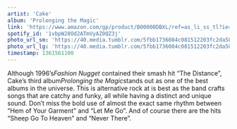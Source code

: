 ```yaml
---
artist: 'Cake'
album: 'Prolonging the Magic'
link: 'https://www.amazon.com/gp/product/B00000DBXL/ref=as_li_ss_tl?ie=UTF8&amp;camp=1789&amp;creative=390957&amp;creativeASIN=B00000DBXL&amp;linkCode=as2&amp;tag=besalbintheun-20'
spotify_id: '1vbpW28Od2ATmVyAZ0QZ3j'
photo_url_sm: 'https://40.media.tumblr.com/5fbb1736084c081512203fc2da58a698/tumblr_mimz23g1GO1rsqbe7o1_100.jpg'
photo_url_lg: 'https://40.media.tumblr.com/5fbb1736084c081512203fc2da58a698/tumblr_mimz23g1GO1rsqbe7o1_400.jpg'
timestamp: 1361561100
---
```

Although 1996’s*Fashion Nugget* contained their smash hit “The Distance”, Cake’s third album*Prolonging the Magic*stands out as one of the best albums in the universe. This is alternative rock at is best as the band crafts songs that are catchy and funky, all while having a distinct and unique sound. Don’t miss the bold use of almost the exact same rhythm between “Hem of Your Garment” and “Let Me Go”. And of course there are the hits “Sheep Go To Heaven” and “Never There”.